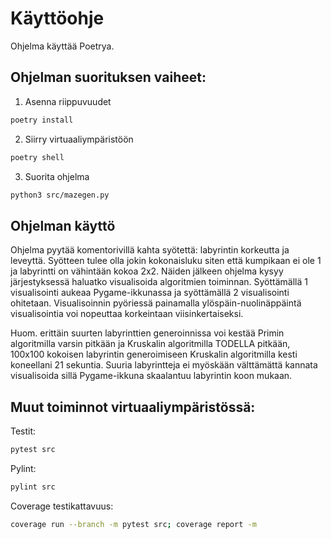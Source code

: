 # Käyttöohje

Ohjelma käyttää Poetrya.

## Ohjelman suorituksen vaiheet:

1.  Asenna riippuvuudet

```bash
poetry install
```

2. Siirry virtuaaliympäristöön

```bash
poetry shell
```

3. Suorita ohjelma

```bash
python3 src/mazegen.py
```
## Ohjelman käyttö

Ohjelma pyytää komentorivillä kahta syötettä: labyrintin korkeutta ja leveyttä. Syötteen tulee olla jokin kokonaisluku siten että kumpikaan ei ole 1 ja labyrintti on vähintään kokoa 2x2. Näiden jälkeen ohjelma kysyy järjestyksessä haluatko visualisoida algoritmien toiminnan. Syöttämällä 1 visualisointi aukeaa Pygame-ikkunassa ja syöttämällä 2 visualisointi ohitetaan. Visualisoinnin pyöriessä painamalla ylöspäin-nuolinäppäintä visualisointia voi nopeuttaa korkeintaan viisinkertaiseksi.

Huom. erittäin suurten labyrinttien generoinnissa voi kestää Primin algoritmilla varsin pitkään ja Kruskalin algoritmilla TODELLA pitkään, 100x100 kokoisen labyrintin generoimiseen Kruskalin algoritmilla kesti koneellani 21 sekuntia.
Suuria labyrintteja ei myöskään välttämättä kannata visualisoida sillä Pygame-ikkuna skaalantuu labyrintin koon mukaan.

## Muut toiminnot virtuaaliympäristössä:

Testit:

```bash
pytest src
```

Pylint:

```bash
pylint src
```

Coverage testikattavuus:

```bash
coverage run --branch -m pytest src; coverage report -m
```

